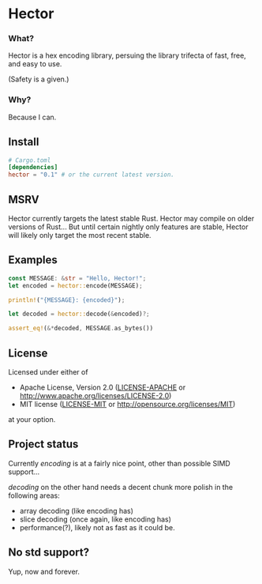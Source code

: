 # Hector

### What?

Hector is a hex encoding library,
persuing the library trifecta of fast, free, and easy to use.

(Safety is a given.)

### Why?

Because I can.

## Install

```toml
# Cargo.toml
[dependencies]
hector = "0.1" # or the current latest version.
```

## MSRV

Hector currently targets the latest stable Rust.
Hector may compile on older versions of Rust...
But until certain nightly only features are stable,
Hector will likely only target the most recent stable.

## Examples

```rust
const MESSAGE: &str = "Hello, Hector!";
let encoded = hector::encode(MESSAGE);

println!("{MESSAGE}: {encoded}");

let decoded = hector::decode(&encoded)?;

assert_eq!(&*decoded, MESSAGE.as_bytes())
```

## License

Licensed under either of

-   Apache License, Version 2.0
    ([LICENSE-APACHE](LICENSE-APACHE) or http://www.apache.org/licenses/LICENSE-2.0)
-   MIT license
    ([LICENSE-MIT](LICENSE-MIT) or http://opensource.org/licenses/MIT)

at your option.

## Project status

Currently _encoding_ is at a fairly nice point,
other than possible SIMD support...

_decoding_ on the other hand needs a decent chunk more polish in the following areas:

- array decoding (like encoding has)
- slice decoding (once again, like encoding has)
- performance(?), likely not as fast as it could be.

## No std support?

Yup, now and forever. 
